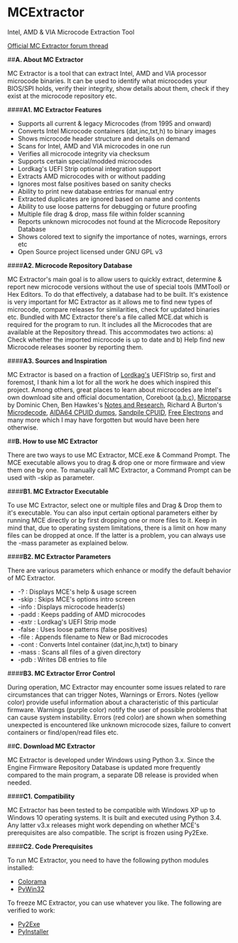 # MCExtractor
Intel, AMD &amp; VIA Microcode Extraction Tool

[Official MC Extractor forum thread](http://www.win-raid.com/t2199f16-MC-Extractor-Intel-AMD-amp-VIA-Microcode-Extraction-Tool.html#msg30320)

##**A. About MC Extractor**

MC Extractor is a tool that can extract Intel, AMD and VIA processor microcode binaries. It can be used to identify what microcodes your BIOS/SPI holds, verify their integrity, show details about them, check if they exist at the microcode repository etc.

####**A1. MC Extractor Features**

- Supports all current & legacy Microcodes (from 1995 and onward)
- Converts Intel Microcode containers (dat,inc,txt,h) to binary images
- Shows microcode header structure and details on demand
- Scans for Intel, AMD and VIA microcodes in one run
- Verifies all microcode integrity via checksum
- Supports certain special/modded microcodes
- Lordkag's UEFI Strip optional integration support
- Extracts AMD microcodes with or without padding
- Ignores most false positives based on sanity checks
- Ability to print new database entries for manual entry
- Extracted duplicates are ignored based on name and contents
- Ability to use loose patterns for debugging or future proofing
- Multiple file drag & drop, mass file within folder scanning
- Reports unknown microcodes not found at the Microcode Repository Database
- Shows colored text to signify the importance of notes, warnings, errors etc
- Open Source project licensed under GNU GPL v3

####**A2. Microcode Repository Database**

MC Extractor's main goal is to allow users to quickly extract, determine & report new microcode versions without the use of special tools (MMTool) or Hex Editors. To do that effectively, a database had to be built. It's existence is very important for MC Extractor as it allows me to find new types of microcode, compare releases for similarities, check for updated binaries etc. Bundled with MC Extractor there's a file called MCE.dat which is required for the program to run. It includes all the Microcodes that are available at the Repository thread. This accommodates two actions: a) Check whether the imported microcode is up to date and b) Help find new Microcode releases sooner by reporting them.

####**A3. Sources and Inspiration**

MC Extractor is based on a fraction of [Lordkag's](http://www.win-raid.com/u369_lordkag.html) UEFIStrip so, first and foremost, I thank him a lot for all the work he does which inspired this project. Among others, great places to learn about microcodes are Intel's own download site and official documentation, Coreboot ([a](https://chromium.googlesource.com/chromiumos/third_party/coreboot/),[b](https://review.coreboot.org/cgit/coreboot.git/tree/src/cpu?id=HEAD),[c](https://review.coreboot.org/cgit/coreboot.git/tree/src/cpu/via/nano/update_ucode.h?id=HEAD)), [Microparse](https://github.com/ddcc/microparse) by Dominic Chen, Ben Hawkes's [Notes and Research](http://inertiawar.com/microcode/), Richard A Burton's [Microdecode](http://www.onlinecompiler.net/sourcecode&id=18684), [AIDA64 CPUID dumps](http://instlatx64.atw.hu/), [Sandpile CPUID](http://sandpile.org/x86/cpuid.htm), [Free Electrons](http://lxr.free-electrons.com/source/arch/x86/include/asm/microcode_amd.h) and many more which I may have forgotten but would have been here otherwise.

##**B. How to use MC Extractor**

There are two ways to use MC Extractor, MCE.exe & Command Prompt. The MCE executable allows you to drag & drop one or more firmware and view them one by one. To manually call MC Extractor, a Command Prompt can be used with -skip as parameter.

####**B1. MC Extractor Executable**

To use MC Extractor, select one or multiple files and Drag & Drop them to it's executable. You can also input certain optional parameters either by running MCE directly or by first dropping one or more files to it. Keep in mind that, due to operating system limitations, there is a limit on how many files can be dropped at once. If the latter is a problem, you can always use the -mass parameter as explained below.

####**B2. MC Extractor Parameters**

There are various parameters which enhance or modify the default behavior of MC Extractor.

* -? : Displays MCE's help & usage screen
* -skip : Skips MCE's options intro screen
* -info : Displays microcode header(s)
* -padd : Keeps padding of AMD microcodes
* -extr : Lordkag's UEFI Strip mode
* -false : Uses loose patterns (false positives)
* -file : Appends filename to New or Bad microcodes
* -cont : Converts Intel container (dat,inc,h,txt) to binary
* -mass : Scans all files of a given directory
* -pdb : Writes DB entries to file 

####**B3. MC Extractor Error Control**

During operation, MC Extractor may encounter some issues related to rare circumstances that can trigger Notes, Warnings or Errors. Notes (yellow color) provide useful information about a characteristic of this particular firmware. Warnings (purple color) notify the user of possible problems that can cause system instability. Errors (red color) are shown when something unexpected is encountered like unknown microcode sizes, failure to convert containers or find/open/read files etc.

##**C. Download MC Extractor**

MC Extractor is developed under Windows using Python 3.x. Since the Engine Firmware Repository Database is updated more frequently compared to the main program, a separate DB release is provided when needed.

####**C1. Compatibility**

MC Extractor has been tested to be compatible with Windows XP up to Windows 10 operating systems. It is built and executed using Python 3.4. Any latter v3.x releases might work depending on whether MCE's prerequisites are also compatible. The script is frozen using Py2Exe.

####**C2. Code Prerequisites**

To run MC Extractor, you need to have the following python modules installed:

* [Colorama](https://pypi.python.org/pypi/colorama)
* [PyWin32](https://sourceforge.net/projects/pywin32/files/pywin32/)

To freeze MC Extractor, you can use whatever you like. The following are verified to work:

* [Py2Exe](https://pypi.python.org/pypi/py2exe)
* [PyInstaller](https://pypi.python.org/pypi/PyInstaller/)
